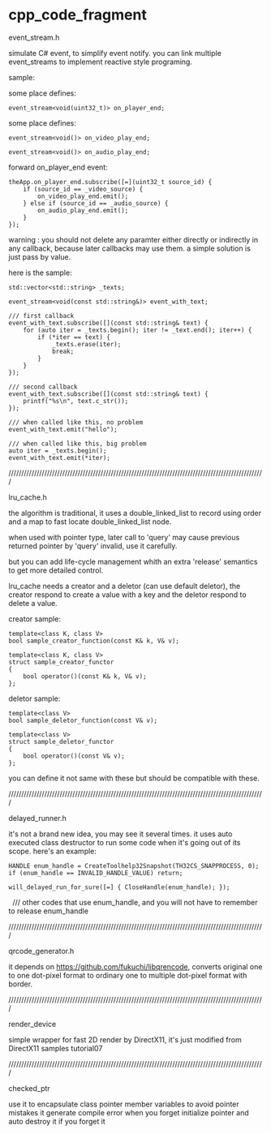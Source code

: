 # cpp_code_fragment

event_stream.h

simulate C# event, to simplify event notify. you can link multiple event_streams to implement reactive style programing.

sample:

some place defines:

    event_stream<void(uint32_t)> on_player_end;
   
some place defines:

    event_stream<void()> on_video_play_end;

    event_stream<void()> on_audio_play_end;
    
forward on_player_end event:
    
    theApp.on_player_end.subscribe([=](uint32_t source_id) {
        if (source_id == _video_source) {
            on_video_play_end.emit();
        } else if (source_id == _audio_source) {
            on_audio_play_end.emit();
        } 
    });
    
warning : you should not delete any paramter either directly or indirectly in any callback, because later callbacks may use them. a simple solution is just pass by value.

here is the sample:
    
    std::vector<std::string> _texts;
    
    event_stream<void(const std::string&)> event_with_text;
    
    /// first callback
    event_with_text.subscribe([](const std::string& text) {
        for (auto iter = _texts.begin(); iter != _text.end(); iter++) {
            if (*iter == text) {
                _texts.erase(iter);
                break;
            }
        }
    });
    
    /// second callback
    event_with_text.subscribe([](const std::string& text) {
        printf("%s\n", text.c_str());
    });
   
    /// when called like this, no problem
    event_with_text.emit("hello");
    
    /// when called like this, big problem
    auto iter = _texts.begin();
    event_with_text.emit(*iter);
    
////////////////////////////////////////////////////////////////////////////////////////////////////

lru_cache.h

the algorithm is traditional, it uses a double_linked_list to record using order and a map to fast locate double_linked_list node. 

when used with pointer type, later call to 'query' may cause previous returned pointer by 'query' invalid, use it carefully.

but you can add life-cycle management whith an extra 'release' semantics to get more detailed control.

lru_cache needs a creator and a deletor (can use default deletor), the creator respond to create a value with a key and the deletor respond to delete a value.

creator sample:

    template<class K, class V>
    bool sample_creator_function(const K& k, V& v);

    template<class K, class V>
    struct sample_creator_functor
    {
        bool operator()(const K& k, V& v);
    };

deletor sample:

    template<class V>
    bool sample_deletor_function(const V& v);

    template<class V>
    struct sample_deletor_functor
    {
        bool operator()(const V& v);
    };
    
you can define it not same with these but should be compatible with these.

////////////////////////////////////////////////////////////////////////////////////////////////////

delayed_runner.h

it's not a brand new idea, you may see it several times. it uses auto executed class destructor to run some code when it's going out of its scope. here's an example:

    HANDLE enum_handle = CreateToolhelp32Snapshot(TH32CS_SNAPPROCESS, 0);
    if (enum_handle == INVALID_HANDLE_VALUE) return;
        
    will_delayed_run_for_sure([=] { CloseHandle(enum_handle); });
    /// other codes that use enum_handle, and you will not have to remember to release enum_handle

////////////////////////////////////////////////////////////////////////////////////////////////////

qrcode_generator.h

it depends on https://github.com/fukuchi/libqrencode, converts original one to one dot-pixel format to ordinary one to multiple dot-pixel format with border.

////////////////////////////////////////////////////////////////////////////////////////////////////

render_device

simple wrapper for fast 2D render by DirectX11, it's just modified from DirectX11 samples tutorial07

////////////////////////////////////////////////////////////////////////////////////////////////////

checked_ptr

use it to encapsulate class pointer member variables to avoid pointer mistakes
it generate compile error when you forget initialize pointer and auto destroy it if you forget it
